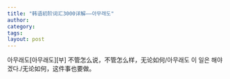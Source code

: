 ```yaml
---
title: "韩语初阶词汇3000详解——아무래도"
author:
category: 
tags: 
layout: post
---
```

아무래도[아무래도][부] 不管怎么说，不管怎么样，无论如何/아무래도 이 일은 해야겠다./无论如何，这件事也要做。

